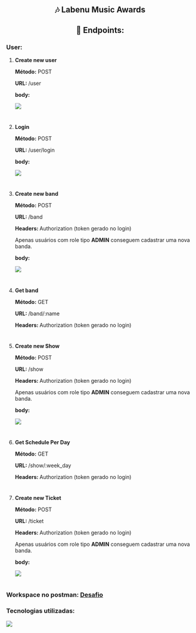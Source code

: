 <h2 align="center"> 🎶 Labenu Music Awards </h2>

<h2 align="center">🔗 Endpoints: </h2>

<h3> User: </h3>
<ol>
    <li>
        <p><strong>Create new user</p></strong>
    </li>
    <p><strong>Método:</strong> POST </p>
    <p> <strong>URL: </strong> /user </p>
    <strong> body: </strong>
    <p></p>
    <img src="https://user-images.githubusercontent.com/102433664/226187295-cbe6c767-c3de-4374-8b3d-03845de00fad.png" />
    <h1></h1>
    <li>
        <p><strong>Login</p></strong>
    </li>
    <p><strong>Método:</strong> POST </p>
    <p> <strong>URL: </strong> /user/login </p>
    <strong> body: </strong>
    <p></p>
    <img src="https://user-images.githubusercontent.com/102433664/226187468-48f735b1-02ba-41c5-b910-c6b572fa1119.png" />
    <h1></h1>
    <li>
        <p><strong>Create new band</p></strong>
    </li>
    <p><strong>Método:</strong> POST </p>
    <p> <strong>URL: </strong> /band </p>
    <p> <strong>Headers: </strong> Authorization (token gerado no login) </p>
    <p>Apenas usuários com role tipo <strong>ADMIN</strong> conseguem cadastrar uma nova banda.</p>
    <strong> body: </strong>
    <p></p>
    <img src="https://user-images.githubusercontent.com/102433664/226187820-5acb6e55-dd78-4ea0-a91e-479dd11b9dc3.png" />
    <h1></h1>
     <li>
        <p><strong>Get band</p></strong>
    </li>
    <p><strong>Método:</strong> GET </p>
    <p> <strong>URL: </strong> /band/:name </p>
    <p> <strong>Headers: </strong> Authorization (token gerado no login) </p>
    <h1></h1>
     <li>
        <p><strong>Create new Show</p></strong>
    </li>
    <p><strong>Método:</strong> POST </p>
    <p> <strong>URL: </strong> /show </p>
    <p> <strong>Headers: </strong> Authorization (token gerado no login) </p>
    <p>Apenas usuários com role tipo <strong>ADMIN</strong> conseguem cadastrar uma nova banda.</p>
    <strong> body: </strong>
    <p></p>
    <img src="https://user-images.githubusercontent.com/102433664/226370996-db1d3e6f-fad8-4a61-a35f-7b2af8010737.png" />
    <h1></h1>
    <li>
        <p><strong>Get Schedule Per Day</p></strong>
    </li>
    <p><strong>Método:</strong> GET </p>
    <p> <strong>URL: </strong> /show/:week_day </p>
    <p> <strong>Headers: </strong> Authorization (token gerado no login) </p>
    <h1></h1>
    <li>
        <p><strong>Create new Ticket</p></strong>
    </li>
    <p><strong>Método:</strong> POST </p>
    <p> <strong>URL: </strong> /ticket </p>
    <p> <strong>Headers: </strong> Authorization (token gerado no login) </p>
    <p>Apenas usuários com role tipo <strong>ADMIN</strong> conseguem cadastrar uma nova banda.</p>
    <strong> body: </strong>
    <p></p>
    <img src="https://user-images.githubusercontent.com/102433664/226371781-8f3c8017-628a-41cd-9a0c-06e041de9b47.png" />
    <h1></h1>
</ol>


### Workspace no postman: [Desafio](https://documenter.getpostman.com/view/22350736/2s93JzMMCP)
<h3> Tecnologias utilizadas: </h3>
<img src="https://skillicons.dev/icons?i=ts,nodejs,mysql&perline=10" />
